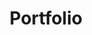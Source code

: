 ---
title: Portfolio
layout: collection
permalink: /pages/portfolio/
collection: portfolio
entries_layout: grid
classes: wide
author_profile: true
---